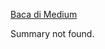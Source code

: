 <!--START_SECTION:medium-->
[Baca di Medium](https://medium.com/@dikaelsaputra/panduan-lengkap-pyspark-dan-pandas-instalasi-praktik-dasar-dan-lanjutan-86ab9ce4ea55?source=rss-272e0aace4a6------2)

Summary not found.
<!--END_SECTION:medium-->
